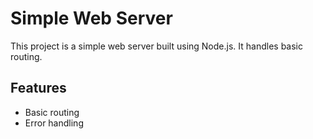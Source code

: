 # Simple Web Server

This project is a simple web server built using Node.js. It handles basic routing.

## Features

- Basic routing
- Error handling

